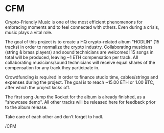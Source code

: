 # CFM
Crypto-Friendly Music
is one of the most efficient phenomenons for embracing moments and to feel connected with others.
Even during a crisis, music plays a vital role. 

The goal of this project is to create a HQ crypto-related album "HODLIN" (15 tracks) in order to normalize the crypto industry.
Collaborating musicians (string & brass players) and sound technicians are welcomed!
15 songs in total will be produced, leaving ~1 ETH compensation per track.
All collaborating musicians/sound technicians will receive equal shares of the compensation for any track they participate in.

Crowdfunding is required in order to finance studio time, cables/strings and expenses during the project.
The goal is to reach ~15.00 ETH or 1.00 BTC, after which the project kicks off.

The first song Jump the Rocket for the album is already finished, as a "showcase demo".
All other tracks will be released here for feedback prior to the album release.

Take care of each other and don't forget to hodl.

/CFM
